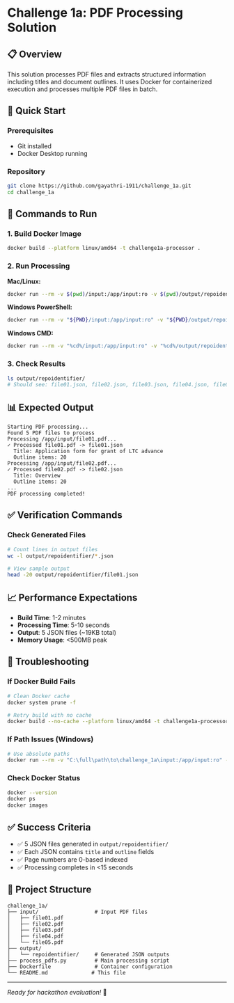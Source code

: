 # Challenge 1a: PDF Processing Solution

## 📋 Overview
This solution processes PDF files and extracts structured information including titles and document outlines. It uses Docker for containerized execution and processes multiple PDF files in batch.

## 🚀 Quick Start

### Prerequisites
- Git installed
- Docker Desktop running

### Repository
```bash
git clone https://github.com/gayathri-1911/challenge_1a.git
cd challenge_1a
```

## 🔧 Commands to Run

### 1. Build Docker Image
```bash
docker build --platform linux/amd64 -t challenge1a-processor .
```

### 2. Run Processing

**Mac/Linux:**
```bash
docker run --rm -v $(pwd)/input:/app/input:ro -v $(pwd)/output/repoidentifier:/app/output --network none challenge1a-processor
```

**Windows PowerShell:**
```bash
docker run --rm -v "${PWD}/input:/app/input:ro" -v "${PWD}/output/repoidentifier:/app/output" --network none challenge1a-processor
```

**Windows CMD:**
```bash
docker run --rm -v "%cd%/input:/app/input:ro" -v "%cd%/output/repoidentifier:/app/output" --network none challenge1a-processor
```

### 3. Check Results
```bash
ls output/repoidentifier/
# Should see: file01.json, file02.json, file03.json, file04.json, file05.json
```

## 📊 Expected Output

```
Starting PDF processing...
Found 5 PDF files to process
Processing /app/input/file01.pdf...
✓ Processed file01.pdf -> file01.json
  Title: Application form for grant of LTC advance
  Outline items: 20
Processing /app/input/file02.pdf...
✓ Processed file02.pdf -> file02.json
  Title: Overview
  Outline items: 20
...
PDF processing completed!
```

## ✅ Verification Commands

### Check Generated Files
```bash
# Count lines in output files
wc -l output/repoidentifier/*.json

# View sample output
head -20 output/repoidentifier/file01.json
```

## 📈 Performance Expectations
- **Build Time**: 1-2 minutes
- **Processing Time**: 5-10 seconds
- **Output**: 5 JSON files (~19KB total)
- **Memory Usage**: <500MB peak

## 🔧 Troubleshooting

### If Docker Build Fails
```bash
# Clean Docker cache
docker system prune -f

# Retry build with no cache
docker build --no-cache --platform linux/amd64 -t challenge1a-processor .
```

### If Path Issues (Windows)
```bash
# Use absolute paths
docker run --rm -v "C:\full\path\to\challenge_1a\input:/app/input:ro" -v "C:\full\path\to\challenge_1a\output\repoidentifier:/app/output" --network none challenge1a-processor
```

### Check Docker Status
```bash
docker --version
docker ps
docker images
```

## ✅ Success Criteria
- ✅ 5 JSON files generated in `output/repoidentifier/`
- ✅ Each JSON contains `title` and `outline` fields
- ✅ Page numbers are 0-based indexed
- ✅ Processing completes in <15 seconds

## 📁 Project Structure
```
challenge_1a/
├── input/                  # Input PDF files
│   ├── file01.pdf
│   ├── file02.pdf
│   ├── file03.pdf
│   ├── file04.pdf
│   └── file05.pdf
├── output/
│   └── repoidentifier/     # Generated JSON outputs
├── process_pdfs.py         # Main processing script
├── Dockerfile              # Container configuration
└── README.md              # This file
```

---

*Ready for hackathon evaluation!* 🚀